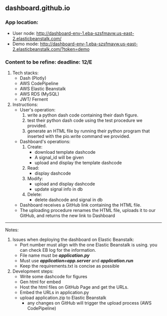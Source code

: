 ## dashboard.github.io

### App location:
- User node: http://dashboard-env-1.eba-szsfmavw.us-east-2.elasticbeanstalk.com/
- Demo mode: http://dashboard-env-1.eba-szsfmavw.us-east-2.elasticbeanstalk.com/?token=demo

### Content to be refine: deadline: 12/E
1. Tech stacks:
    - Dash (Plotly)
    - AWS CodePipeline
    - AWS Elastic Beanstalk
    - AWS RDS (MySQL)
    - JWT/ Fernent
2. Instructions:
    - User's operation:
        1. write a python dash code containing their dash figure.
        2. test their python dash code using the test procedure we provided.
        3. generate an HTML file by running their python program that inserted with the pio.write command we provided.
    - Dashboard's operations:
        1. Create:
            - download template dashcode
            - A signal_id will be given
            - upload and display the template dashcode
        2. Read:
            - display dashcode
        3. Modify:
            - upload and display dashcode
            - update signal info in db
        4. Delete:
            - delete dashcode and signal in db
    - Dashboard receives a GitHub link containing the HTML file.
    - The uploading procedure renames the HTML file, uploads it to our GitHub, and returns the new link to Dashboard
---
Notes:
1. Issues when deploying the dashboard on Elastic Beanstalk:
    - Port number must align with the one Elastic Beanstalk is using.
      you can check EB log for the information.
    - File name must be ***application.py***
    - Must use ***application=app.server*** and ***application.run***
    - Keep the requirements.txt is concise as possible
2. Development steps:
    - Write some dashcode for figures
    - Gen html for embed
    - Host the html files on GitHub Page and get the URLs.
    - Embed the URLs in application.py 
    - upload application.zip to Elastic Beanstalk
        - any changes on GitHub will trigger the upload process (AWS CodePipeline)
